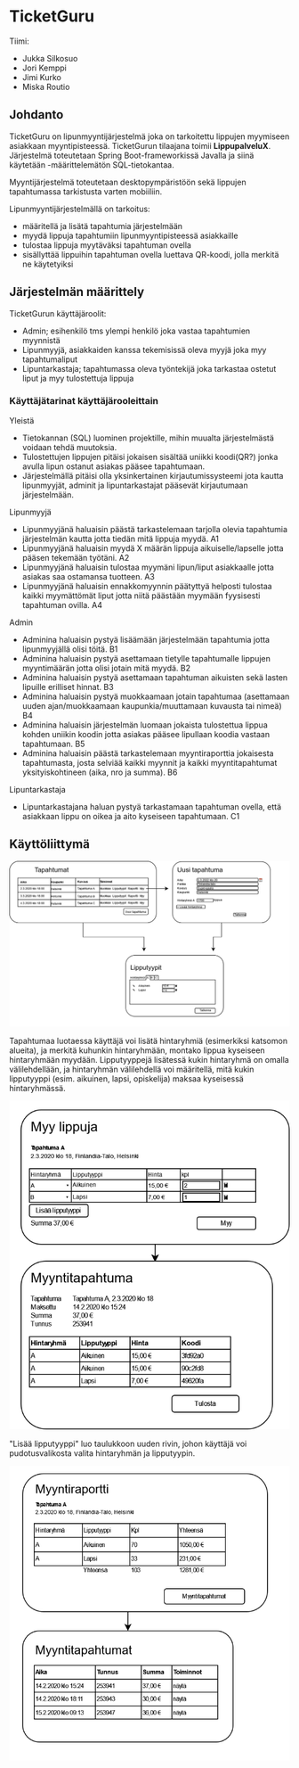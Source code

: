 # TicketGuru

Tiimi:
* Jukka Silkosuo
* Jori Kemppi
* Jimi Kurko
* Miska Routio

## Johdanto

TicketGuru on lipunmyyntijärjestelmä joka on tarkoitettu lippujen myymiseen asiakkaan myyntipisteessä. TicketGurun tilaajana toimii **LippupalveluX**.
Järjestelmä toteutetaan Spring Boot-frameworkissä Javalla ja siinä käytetään -määrittelemätön SQL-tietokantaa.

Myyntijärjestelmä toteutetaan desktopympäristöön sekä lippujen tapahtumassa tarkistusta varten mobiiliin.

Lipunmyyntijärjestelmällä on tarkoitus:
* määritellä ja lisätä tapahtumia järjestelmään
* myydä lippuja tapahtumiin lipunmyyntipisteessä asiakkaille
* tulostaa lippuja myytäväksi tapahtuman ovella
* sisällyttää lippuihin tapahtuman ovella luettava QR-koodi, jolla merkitä ne käytetyiksi

## Järjestelmän määrittely

TicketGurun käyttäjäroolit:
* Admin; esihenkilö tms ylempi henkilö joka vastaa tapahtumien myynnistä
* Lipunmyyjä, asiakkaiden kanssa tekemisissä oleva myyjä joka myy tapahtumaliput
* Lipuntarkastaja; tapahtumassa oleva työntekijä joka tarkastaa ostetut liput ja myy tulostettuja lippuja

### Käyttäjätarinat käyttäjärooleittain

Yleistä
* Tietokannan (SQL) luominen projektille, mihin muualta järjestelmästä voidaan tehdä muutoksia.
* Tulostettujen lippujen pitäisi jokaisen sisältää uniikki koodi(QR?) jonka avulla lipun ostanut asiakas pääsee tapahtumaan.
* Järjestelmällä pitäisi olla yksinkertainen kirjautumissysteemi jota kautta lipunmyyjät, adminit ja lipuntarkastajat pääsevät kirjautumaan järjestelmään.

Lipunmyyjä
* Lipunmyyjänä haluaisin päästä tarkastelemaan tarjolla olevia tapahtumia järjestelmän kautta jotta tiedän mitä lippuja myydä. A1
* Lipunmyyjänä haluaisin myydä X määrän lippuja aikuiselle/lapselle jotta pääsen tekemään työtäni. A2
* Lipunmyyjänä haluaisin tulostaa myymäni lipun/liput asiakkaalle jotta asiakas saa ostamansa tuotteen. A3
* Lipunmyyjänä haluaisin ennakkomyynnin päätyttyä helposti tulostaa kaikki myymättömät liput jotta niitä päästään myymään fyysisesti tapahtuman ovilla. A4

Admin
* Adminina haluaisin pystyä lisäämään järjestelmään tapahtumia jotta lipunmyyjällä olisi töitä. B1
* Adminina haluaisin pystyä asettamaan tietylle tapahtumalle lippujen myyntimäärän jotta olisi jotain mitä myydä. B2
* Adminina haluaisin pystyä asettamaan tapahtuman aikuisten sekä lasten lipuille erilliset hinnat. B3
* Adminina haluaisin pystyä muokkaamaan jotain tapahtumaa (asettamaan uuden ajan/muokkaamaan kaupunkia/muuttamaan kuvausta tai nimeä) B4
* Adminina haluaisin järjestelmän luomaan jokaista tulostettua lippua kohden uniikin koodin jotta asiakas pääsee lipullaan koodia vastaan tapahtumaan. B5
* Adminina haluaisin päästä tarkastelemaan myyntiraporttia jokaisesta tapahtumasta, josta selviää kaikki myynnit ja kaikki myyntitapahtumat yksityiskohtineen (aika, nro ja summa). B6

Lipuntarkastaja
* Lipuntarkastajana haluan pystyä tarkastamaan tapahtuman ovella, että asiakkaan lippu on oikea ja aito kyseiseen tapahtumaan. C1

## Käyttöliittymä

![Käyttöliittymäkaavio tapahtumien luomisesta](assets/images/ui-kaavio-1.png)

Tapahtumaa luotaessa käyttäjä voi lisätä hintaryhmiä (esimerkiksi katsomon alueita), ja merkitä kuhunkin hintaryhmään, montako lippua kyseiseen hintaryhmään myydään. Lipputyyppejä lisätessä kukin hintaryhmä on omalla välilehdellään, ja hintaryhmän välilehdellä voi määritellä, mitä kukin lipputyyppi (esim. aikuinen, lapsi, opiskelija) maksaa kyseisessä hintaryhmässä.

![Käyttöliittymäkaavio lippujen myymisestä](assets/images/ui-kaavio-2.png)

"Lisää lipputyyppi" luo taulukkoon uuden rivin, johon käyttäjä voi pudotusvalikosta valita hintaryhmän ja lipputyypin.

![Käyttöliittymäkaavio myyntiraporteista](assets/images/ui-kaavio-3.png)